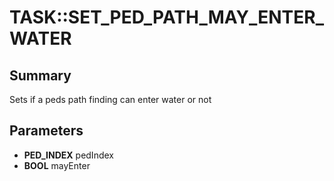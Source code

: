 # TASK::SET_PED_PATH_MAY_ENTER_WATER

## Summary
Sets if a peds path finding can enter water or not

## Parameters
* **PED_INDEX** pedIndex
* **BOOL** mayEnter